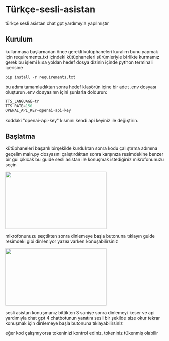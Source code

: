 # Türkçe-sesli-asistan
türkçe sesli asistan chat gpt yardımıyla yapılmıştır


## Kurulum
kullanmaya başlamadan önce gerekli kütüphaneleri kuralım
bunu yapmak için requirements.txt içindeki kütüphaneleri sürümleriyle birlikte kurmamız gerek
bu işlemi kısa yoldan hedef dosya dizinin içinde python terminali içerisine
```python
pip install -r requirements.txt
```
bu adımı tamamladıktan sonra hedef klasörün içine bir adet .env dosyası oluşturun 
.env dosyasının içini şunlarla doldurun:
```python
TTS_LANGUAGE=tr
TTS_RATE=150
OPENAI_API_KEY=openai-api-key
```
koddaki "openai-api-key" kısmını kendi api keyiniz ile değiştirin.

## Başlatma
kütüphaneleri başarılı birşekilde kurduktan sonra kodu çalıştırma adımına geçelim
main.py dosyasını çalıştırdıktan sonra karşınıza resimdekine benzer bir gui çıkıcak
bu guide sesli asistan ile konuşmak istediğiniz mikrofonunuzu seçin

<img src="https://i.hizliresim.com/9q9hhmn.png" width="320" height="180">


mikrofonunuzu seçtikten sonra dinlemeye başla butonuna tıklayın
guide resimdeki gibi dinleniyor yazısı varken konuşabilirsiniz

<img src="https://i.hizliresim.com/3c4of1u.png" width="320" height="180">

sesli asistan konuşmanız bittikten 3 saniye sonra dinlemeyi keser ve api yardımıyla chat gpt 4 chatbotunun yanıtını sesli bir şekilde size okur
tekrar konuşmak için dinlemeye başla butonuna tıklayabilirsiniz

eğer kod çalışmıyorsa tokeninizi kontrol ediniz, tokeniniz tükenmiş olabilir
